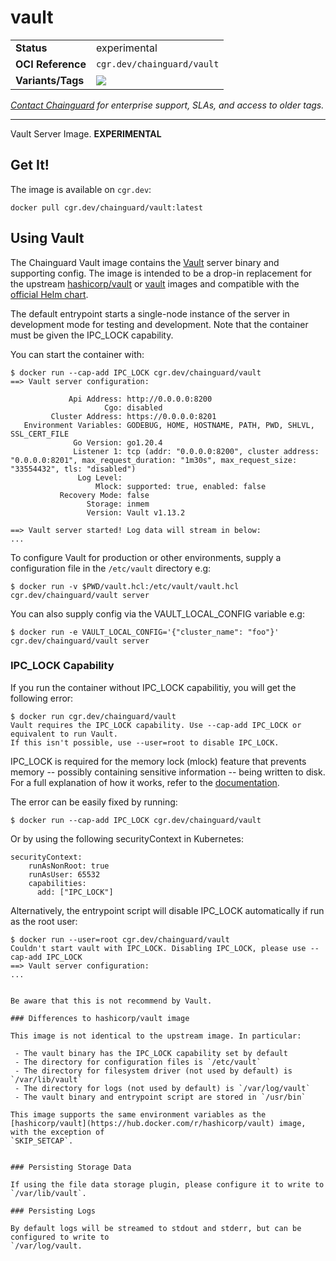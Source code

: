 <!--monopod:start-->
# vault
| | |
| - | - |
| **Status** | experimental |
| **OCI Reference** | `cgr.dev/chainguard/vault` |
| **Variants/Tags** | ![](https://storage.googleapis.com/chainguard-images-build-outputs/summary/vault.svg) |

*[Contact Chainguard](https://www.chainguard.dev/chainguard-images) for enterprise support, SLAs, and access to older tags.*

---
<!--monopod:end-->

Vault Server Image. **EXPERIMENTAL**

## Get It!

The image is available on `cgr.dev`:

```
docker pull cgr.dev/chainguard/vault:latest
```

## Using Vault

The Chainguard Vault image contains the [Vault](https://www.vaultproject.io/) server binary and supporting config. The image is intended to be a drop-in
replacement for the upstream [hashicorp/vault](https://hub.docker.com/r/hashicorp/vault) or
[vault](https://hub.docker.com/_/vault) images and compatible with the [official Helm
chart](https://github.com/hashicorp/vault-helm).

The default entrypoint starts a single-node instance of the server in development mode for testing and development. Note that the container must be given the IPC\_LOCK capability.

You can start the container with:

```shell
$ docker run --cap-add IPC_LOCK cgr.dev/chainguard/vault
==> Vault server configuration:

             Api Address: http://0.0.0.0:8200
                     Cgo: disabled
         Cluster Address: https://0.0.0.0:8201
   Environment Variables: GODEBUG, HOME, HOSTNAME, PATH, PWD, SHLVL, SSL_CERT_FILE
              Go Version: go1.20.4
              Listener 1: tcp (addr: "0.0.0.0:8200", cluster address: "0.0.0.0:8201", max_request_duration: "1m30s", max_request_size: "33554432", tls: "disabled")
               Log Level:
                   Mlock: supported: true, enabled: false
           Recovery Mode: false
                 Storage: inmem
                 Version: Vault v1.13.2

==> Vault server started! Log data will stream in below:
...
```

To configure Vault for production or other environments, supply a configuration file in the `/etc/vault` directory e.g:

```shell
$ docker run -v $PWD/vault.hcl:/etc/vault/vault.hcl cgr.dev/chainguard/vault server
```

You can also supply config via the VAULT\_LOCAL\_CONFIG variable e.g:

```
$ docker run -e VAULT_LOCAL_CONFIG='{"cluster_name": "foo"}' cgr.dev/chainguard/vault server
```

### IPC\_LOCK Capability


If you run the container without IPC\_LOCK capabilitiy, you will get the following error:


```
$ docker run cgr.dev/chainguard/vault
Vault requires the IPC_LOCK capability. Use --cap-add IPC_LOCK or equivalent to run Vault.
If this isn't possible, use --user=root to disable IPC_LOCK.
```

IPC\_LOCK is required for the memory lock (mlock) feature that prevents memory -- possibly containing sensitive information -- being written to disk. For a full explanation of how it works, refer to the [documentation](https://developer.hashicorp.com/vault/tutorials/kubernetes/kubernetes-security-concerns#ensure-mlock-is-enabled).


The error can be easily fixed by running:

```
$ docker run --cap-add IPC_LOCK cgr.dev/chainguard/vault
```

Or by using the following securityContext in Kubernetes:

```
securityContext:
    runAsNonRoot: true
    runAsUser: 65532
    capabilities:
      add: ["IPC_LOCK"]
```

Alternatively, the entrypoint script will disable IPC\_LOCK automatically if run as the root user:

```
$ docker run --user=root cgr.dev/chainguard/vault
Couldn't start vault with IPC_LOCK. Disabling IPC_LOCK, please use --cap-add IPC_LOCK
==> Vault server configuration:
...


Be aware that this is not recommend by Vault.

### Differences to hashicorp/vault image

This image is not identical to the upstream image. In particular:

 - The vault binary has the IPC_LOCK capability set by default
 - The directory for configuration files is `/etc/vault`
 - The directory for filesystem driver (not used by default) is `/var/lib/vault`
 - The directory for logs (not used by default) is `/var/log/vault`
 - The vault binary and entrypoint script are stored in `/usr/bin`

This image supports the same environment variables as the
[hashicorp/vault](https://hub.docker.com/r/hashicorp/vault) image, with the exception of
`SKIP_SETCAP`.


### Persisting Storage Data

If using the file data storage plugin, please configure it to write to `/var/lib/vault`.

### Persisting Logs

By default logs will be streamed to stdout and stderr, but can be configured to write to
`/var/log/vault.


